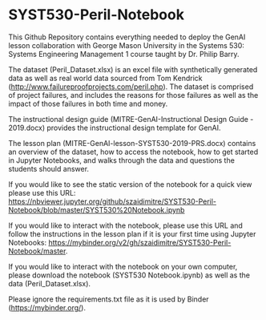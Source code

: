 # SYST530-Peril-Notebook
This Github Repository contains everything needed to deploy the GenAI lesson collaboration with George Mason University in the Systems 530: Systems Engineering Management 1 course taught by Dr. Philip Barry. 

The dataset (Peril_Dataset.xlsx) is an excel file with synthetically generated data as well as real world data sourced from Tom Kendrick (http://www.failureproofprojects.com/peril.php). The dataset is comprised of project failures, and includes the reasons for those failures as well as the impact of those failures in both time and money. 

The instructional design guide (MITRE-GenAI-Instructional Design Guide - 2019.docx) provides the instructional design template for GenAI. 

The lesson plan (MITRE-GenAI-lesson-SYST530-2019-PRS.docx) contains an overview of the dataset, how to access the notebook, how to get started in Jupyter Notebooks, and walks through the data and questions the students should answer. 

If you would like to see the static version of the notebook for a quick view please use this URL: https://nbviewer.jupyter.org/github/szaidimitre/SYST530-Peril-Notebook/blob/master/SYST530%20Notebook.ipynb

If you would like to interact with the notebook, please use this URL and follow the instructions in the lesson plan if it is your first time using Jupyter Notebooks: https://mybinder.org/v2/gh/szaidimitre/SYST530-Peril-Notebook/master. 

If you would like to interact with the notebook on your own computer, please download the notebook (SYST530 Notebook.ipynb) as well as the data (Peril_Dataset.xlsx). 

Please ignore the requirements.txt file as it is used by Binder (https://mybinder.org/).
